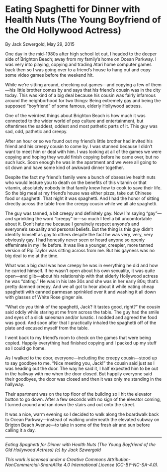 # Eating Spaghetti for Dinner with Health Nuts (The Young Boyfriend of the Old Hollywood Actress)

By Jack Szwergold, May 29, 2015

One day in the mid-1980s after high school let out, I headed to the deeper side of Brighton Beach; away from my family’s home on Ocean Parkway. I was very into playing, copying and trading Atari home computer games back then so I was going over to a friend’s house to hang out and copy some video games before the weekend hit.

While we’re sitting around, checking out games—and copying a few of them—his little brother comes by and says that his friend’s cousin was in the city today. This was kind of a big deal because his cousin was fairly infamous around the neighborhood for two things: Being extremely gay and being the supposed “boyfriend” of some famous, elderly Hollywood actress.

One of the weirdest things about Brighton Beach is how much it was connected to the wider world of pop culture and entertainment, but oftentimes the saddest, oddest and most pathetic parts of it. This guy was sad, odd, pathetic and creepy.

After an hour or so we found out my friend’s little brother had invited his friend and his creepy cousin to come by. I was stunned because I didn’t want to meet him or deal with him. I was looking at all of the games we were copying and hoping they would finish copying before he came over, but no such luck. Soon enough he was in the apartment and we were all going to sit down and have some kind of awkward dinner together.

Despite the fact my friend’s family were a bunch of obsessive health nuts who would lecture you to death on the benefits of this vitamin or that vitamin, absolutely nobody in that family knew how to cook to save their life. So the big meal at my friend’s house was either pizza, take out Chinese food or spaghetti. That night it was spaghetti. And I had the honor of sitting directly across the table from the creepy cousin while we all ate spaghetti.

The guy was tanned, a bit creepy and definitely gay. Now I’m saying “gay”—and sprinkling the word “creepy” in—so much I feel a bit uncomfortable about it. Don’t hate me because I genuinely respect anyone’s and everyone’s sexuality and personal beliefs. But the thing is this guy didn’t identify himself as gay to others despite the fact he was very, very, very obviously gay. I had honestly never seen or heard anyone so openly effeminate in my life before. It was like a younger, creepier, more tanned version of Rip Taylor was sitting across from me. But his gayness was no big deal to me at the time.

What was a big deal was how creepy he was in everything he did and how he carried himself. If he wasn’t open about his own sexuality, it was quite open—and glib—about his relationship with that elderly Hollywood actress he was “dating.” He was in his late 30s and she was in her early 80s; that’s pretty damned creepy. And we all got to hear about it while eating cheap spaghetti with canned parmesan sprinkled over it and washing it all down with glasses of White Rose ginger ale.

“What do you think of the spaghetti, Jack? It tastes good, right?” the cousin said oddly while staring at me from across the table. The guy had the smile and eyes of a slick salesman and/or lunatic. I nodded and agreed the food was good. And soon after that I practically inhaled the spaghetti off of the plate and excused myself from the table.

I went back to my friend’s room to check on the games that were being copied. Happily everything had finished copying and I packed up my stuff so I could go home.

As I walked to the door, everyone—including the creepy cousin—stood up to say goodbye to me. “Nice meeting you, Jack!” the cousin said just as I was heading out the door. The way he said it, I half expected him to be out in the hallway with me when the door closed. But happily everyone said their goodbyes, the door was closed and then it was only me standing in the hallyway.

Their apartment was on the top floor of the building so I hit the elevator button to go down. After a few seconds with no sign of the elevator coming, I turned around and ran down the stairs and out onto the street.

It was a nice, warm evening so I decided to walk along the boardwalk back to Ocean Parkway—instead of walking underneath the elevated subway on Brigton Beach Avenue—to take in some of the fresh air and sun before calling it a day.

***

*Eating Spaghetti for Dinner with Health Nuts (The Young Boyfriend of the Old Hollywood Actress) (c) by Jack Szwergold*

*This work is licensed under a Creative Commons Attribution-NonCommercial-ShareAlike 4.0 International License (CC-BY-NC-SA-4.0).*

